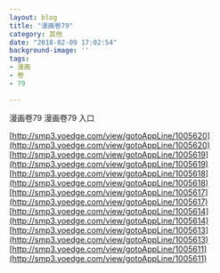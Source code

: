 ```yaml
---
layout: blog
title: "漫画卷79"
category: 其他
date: "2018-02-09 17:02:54"
background-image: ''
tags:
- 漫画
- 卷
- 79

---
```

漫画卷79
漫画卷79
入口

[http://smp3.yoedge.com/view/gotoAppLine/1005620](http://smp3.yoedge.com/view/gotoAppLine/1005620)
[http://smp3.yoedge.com/view/gotoAppLine/1005619](http://smp3.yoedge.com/view/gotoAppLine/1005619)
[http://smp3.yoedge.com/view/gotoAppLine/1005618](http://smp3.yoedge.com/view/gotoAppLine/1005618)
[http://smp3.yoedge.com/view/gotoAppLine/1005617](http://smp3.yoedge.com/view/gotoAppLine/1005617)
[http://smp3.yoedge.com/view/gotoAppLine/1005614](http://smp3.yoedge.com/view/gotoAppLine/1005614)
[http://smp3.yoedge.com/view/gotoAppLine/1005613](http://smp3.yoedge.com/view/gotoAppLine/1005613)
[http://smp3.yoedge.com/view/gotoAppLine/1005611](http://smp3.yoedge.com/view/gotoAppLine/1005611)

        
